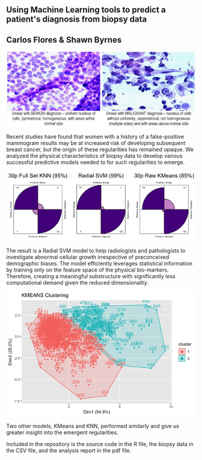 ## Using Machine Learning tools to predict a patient's diagnosis from biopsy data
## Carlos Flores & Shawn Byrnes

![Image of biopsy](https://github.com/cflores713/predictingBreastCancer/blob/master/biopsy.png)

Recent studies have found that women with a history of a false-positive mammogram results may be at increased risk of developing subsequent breast cancer, but the origin of these regularities has remained opaque. We analyzed the physical characteristics of biopsy data to develop various successful predictive models needed to for such regularities to emerge. 

![Image of CM](https://github.com/cflores713/predictingBreastCancer/blob/master/rp2c1.png)

The result is a Radial SVM model to help radiologists and pathologists to investigate abnormal cellular growth irrespective of preconceived demographic biases. The model efficiently leverages statistical information by training only on the feature space of the physical bio-markers. Therefore, creating a meaningful substructure with significantly less computational demand given the reduced dimensionality. 

![Image of KMeans](https://github.com/cflores713/predictingBreastCancer/blob/master/kmRaw10.png)

Two other models, KMeans and KNN, performed similarly and give us greater insight into the emergent regularities.

Included in the repository is the source code in the R file, the biopsy data in the CSV file, and the analysis report in the pdf file. 
